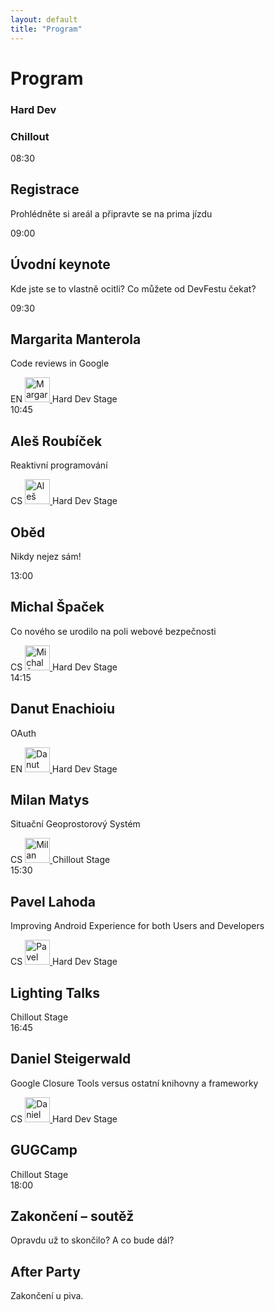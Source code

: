 ```yaml
---
layout: default
title: "Program"
---
```



Program 
=======

<section id="program">
	<div class="program-item row hidden-phone">
		<div class="program-item-time span2 empty">
			<span></span>
		</div>
		<div class="program-item-text span10">
			<div class="row">
				<div class="span2 title">
					<h3>Hard Dev</h3>					
				</div>
				<div class="span2 title">
					<h3>Chillout</h3>					
				</div>
			</div>
		</div>
	</div>
	<div class="program-item row full">
		<div class="program-item-time span2">
			<span class="time">08:30</span>
		</div>
		<div class="program-item-text span8 cofee">
			<h2>Registrace</h2>
			<p>Prohlédněte si areál a připravte se na prima jízdu</p>
		</div>
	</div>
	<div class="visible-phone"></div>
	<div class="program-item row keynote long">
		<div class="program-item-time span2">
			<span class="time">09:00</span>
		</div>
		<div class="program-item-text span8">
			<div class="inside-1">
				<div class="inside-2">
					<h2>Úvodní keynote</h2>
					<p>Kde jste se to vlastně ocitli? Co můžete od DevFestu čekat?</p>
				</div>
			</div>			
		</div>
	</div>
	<div class="visible-phone"></div>
	<div class="program-item row blocks">
		<div class="program-item-time span2">
			<span class="time">09:30</span>
			<div class="border">
				<span class="blue"></span>
				<span class="red"></span>
				<span class="yellow"></span>
				<span class="green"></span>
			</div>
		</div>
		<div class="program-item-text span10">
			<div class="row">
				<div class="span2 other">
					<div class="inside-1">
						<div class="inside-2">
							<h2>Margarita Manterola</h2>
							<p>Code reviews in Google</p>
							<span class="lang">EN</span>
							<a href="https://plus.google.com/116248355703511835235/posts">
								<img src="/data/imgs/recnici/margarita-manterola-small.png" width="40" height="40" alt="Margarita Manterola" />
							</a>
							<span class="room pull-left visible-phone">Hard Dev Stage</span>
						</div>
					</div>				
				</div>
			</div>
		</div>
	</div>
	<div class="visible-phone"></div>
	<div class="program-item row blocks">
		<div class="program-item-time span2">
			<span class="time">10:45</span>
			<div class="border">
				<span class="blue"></span>
				<span class="red"></span>
				<span class="yellow"></span>
				<span class="green"></span>
			</div>
		</div>
		<div class="program-item-text span10">
			<div class="row">
				<div class="span2 other">
					<div class="inside-1">
						<div class="inside-2">
							<h2>Aleš Roubíček</h2>
							<p>Reaktivní programování</p>							
							<span class="lang">CS</span>
							<a href="https://plus.google.com/116686511632701626203/posts">
								<img src="/data/imgs/recnici/ales-roubicek-small.png" width="40" height="40" alt="Aleš Roubíček" />
							</a>
							<span class="room pull-left visible-phone">Hard Dev Stage</span>
						</div>
					</div>					
				</div>
			</div>
		</div>
	</div>
	<div class="visible-phone"></div>
	<div class="program-item row blocks">
		<div class="program-item-time span2 empty">
			<span></span>
		</div>
		<div class="program-item-text span10">
			<div class="row">
				<div class="span2 lunch">
					<h2>Oběd</h2>
					<p>Nikdy nejez sám!</p>
				</div>
			</div>
		</div>
	</div>
	<div class="visible-phone"></div>
	<div class="program-item row blocks">
		<div class="program-item-time span2">
			<span class="time">13:00</span>
			<div class="border">
				<span class="blue"></span>
				<span class="red"></span>
				<span class="yellow"></span>
				<span class="green"></span>
			</div>
		</div>
		<div class="program-item-text span10">
			<div class="row">
				<div class="span2 web">
					<div class="inside-1">
						<div class="inside-2">
							<h2>Michal Špaček</h2>
							<p>Co nového se urodilo na poli webové bezpečnosti</p>							
							<span class="lang">CS</span>
							<a href="https://plus.google.com/113127038390856514619/posts">
								<img src="/data/imgs/recnici/michal-spacek-small.png" width="40" height="40" alt="Michal Špaček" />
							</a>
							<span class="room pull-left visible-phone">Hard Dev Stage</span>
						</div>
					</div>					
				</div>
			</div>
		</div>
	</div>
	<div class="visible-phone"></div>
	<div class="program-item row blocks">
		<div class="program-item-time span2">
			<span class="time">14:15</span>
			<div class="border">
				<span class="blue"></span>
				<span class="red"></span>
				<span class="yellow"></span>
				<span class="green"></span>
			</div>
		</div>
		<div class="program-item-text span10">
			<div class="row">
				<div class="span2 other">
					<div class="inside-1">
						<div class="inside-2">
							<h2>Danut Enachioiu</h2>
							<p>OAuth</p>
							<span class="lang">EN</span>							
							<a href="https://plus.google.com/107521513699425693002/posts">
								<img src="/data/imgs/recnici/danut-enachioiu-small.png" width="40" height="40" alt="Danut Enachioiu" />
							</a>
							<span class="room pull-left visible-phone">Hard Dev Stage</span>
						</div>
					</div>					
				</div>
				<div class="span2 other">
					<div class="inside-1">
						<div class="inside-2">
							<h2>Milan Matys</h2>
							<p>Situační Geoprostorový Systém</p>
							<span class="lang">CS</span>			
							<a href="https://plus.google.com/110240736663057524144/posts">
								<img src="/data/imgs/recnici/milan-matys-small.png" width="40" height="40" alt="Milan Matys" />
							</a>
							<span class="room pull-left visible-phone">Chillout Stage</span>
						</div>
					</div>
				</div>
			</div>
		</div>
	</div>
	<div class="visible-phone"></div>
	<div class="program-item row blocks">
		<div class="program-item-time span2">
			<span class="time">15:30</span>
			<div class="border">
				<span class="blue"></span>
				<span class="red"></span>
				<span class="yellow"></span>
				<span class="green"></span>
			</div>
		</div>
		<div class="program-item-text span10">
			<div class="row">
				<div class="span2 android">
					<div class="inside-1">
						<div class="inside-2">
							<h2>Pavel Lahoda</h2>
							<p>Improving Android Experience for both Users and Developers</p>						
							<span class="lang">CS</span>
							<a href="https://plus.google.com/117190320619563188760/posts">
								<img src="/data/imgs/recnici/pavel-lahoda-small.png" width="40" height="40" alt="Pavel Lahoda" />
							</a>
							<span class="room pull-left visible-phone">Hard Dev Stage</span>
						</div>
					</div>					
				</div>
				<div class="span2 dev">
					<div class="inside-1">
						<div class="inside-2">
							<h2>Lighting Talks</h2>
							<p></p>
							<span class="room pull-left visible-phone">Chillout Stage</span>
						</div>
					</div>
				</div>
			</div>
		</div>
	</div>
	<div class="visible-phone"></div>
	<div class="program-item row blocks">
		<div class="program-item-time span2">
			<span class="time">16:45</span>
			<div class="border">
				<span class="blue"></span>
				<span class="red"></span>
				<span class="yellow"></span>
				<span class="green"></span>
			</div>
		</div>
		<div class="program-item-text span10">
			<div class="row">
				<div class="span2 web clickable">
					<div class="inside-1">
						<div class="inside-2">
							<h2>Daniel Steigerwald</h2>
							<p>Google Closure Tools versus ostatní knihovny a frameworky</p>
							<span class="lang">CS</span>
							<a href="https://plus.google.com/101409281065555048852/posts">
								<img src="/data/imgs/recnici/daniel-steigerwald-small.jpg" width="40" height="40" alt="Daniel Steigerwald" />
							</a>
							<span class="room pull-left visible-phone">Hard Dev Stage</span>
						</div>
					</div>					
				</div>
				<div class="span2 dev">
					<div class="inside-1">
						<div class="inside-2">
							<h2>GUGCamp</h2>
							<p></p>
							<span class="room pull-left visible-phone">Chillout Stage</span>
						</div>
					</div>					
				</div>	
			</div>
		</div>
	</div>
	<div class="visible-phone"></div>
	<div class="program-item row end long">
		<div class="program-item-time span2">
			<span class="time">18:00</span>
		</div>
		<div class="program-item-text span8">
			<div class="inside-1">
				<div class="inside-2">
					<h2>Zakončení &ndash; soutěž</h2>
					<p>Opravdu už to skončilo? A co bude dál?</p>
				</div>
			</div>			
		</div>
	</div>
	<div class="visible-phone"></div>
	<div class="program-item row full">
		<div class="program-item-time span2 empty">
			<span></span>
		</div>
		<div class="program-item-text span8">
			<h2>After Party</h2>
			<p>Zakončení u piva.</p>		
		</div>
	</div>
</section>